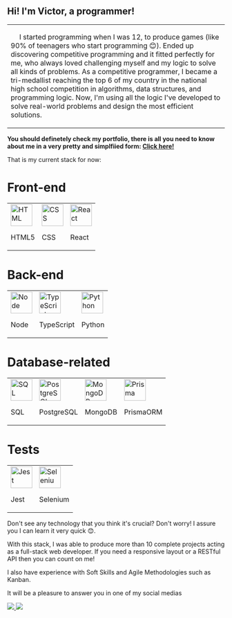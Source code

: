 ## **Hi! I'm Victor, a programmer!**

<table>
  <tbody>
    <tr>
      <td align="left" width="60%">
         <p style="text-indent: 20px;">I started programming when I was 12, to produce games (like 90% of teenagers who start programming 😊).
Ended up discovering competitive programming and it fitted perfectly for me, who always loved challenging myself and my logic to solve all kinds of problems. As a competitive programmer, I became a tri-medallist reaching the top 6 of my country in the national high school competition in algorithms, data structures, and programming logic. Now, I'm using all the logic I've developed to solve real-world problems and design the most efficient solutions. </p>
   </tr>
  </tbody>
</table>

**You should definetely check my portfolio, there is all you need to know about me in a very pretty and simplfiied form: <a href="https://vsisterolli-portfolio.vercel.app/" target="_blank">Click here!</a>**

That is my current stack for now:

<h1>Front-end</h1>
<table>
  <tr>
    <td valign="top"><img height="50" src="https://user-images.githubusercontent.com/25181517/192158954-f88b5814-d510-4564-b285-dff7d6400dad.png" alt="HTML" title="HTML" /><p>HTML5</p></td>
    <td valign="top"><img height="50" src="https://cdn-icons-png.flaticon.com/512/732/732190.png" alt="CSS" title="CSS" /><p>CSS</p></td>
    <td valign="top"><img height="50" src="https://cdn-icons-png.flaticon.com/512/875/875209.png" alt="React" title="React" /><p>React</p></td>
  </tr>
</table>

<h1>Back-end</h1>
<table>
  <tr>
    <td valign="top"><img height="50" src="https://cdn-icons-png.flaticon.com/512/5968/5968322.png" alt="Node" title="Node" /><p>Node</p></td>
    <td valign="top"><img height="50" src="https://cdn-icons-png.flaticon.com/512/5968/5968381.png" alt="TypeScript" title="TypeScript" /><p>TypeScript</p></td>
    <td valign="top"><img height="50" src="https://cdn-icons-png.flaticon.com/512/5968/5968350.png" alt="Python" title="Python" /><p>Python</p></td>
  </tr>
</table>

<h1>Database-related</h1>
<table>
  <tr>
    <td valign="top"><img height="50" src="https://cdn-icons-png.flaticon.com/512/4492/4492311.png" alt="SQL" title="SQL" /><p>SQL</p></td>
    <td valign="top"><img height="50" src="https://cdn-icons-png.flaticon.com/512/5968/5968342.png" alt="PostgreSQL" title="PostgreSQL" /><p>PostgreSQL</p></td>
    <td valign="top"><img height="50" src="https://cdn.iconscout.com/icon/free/png-512/mongodb-5-1175140.png?f=avif&w=256" alt="MongoDB" title="MongoDB" /><p>MongoDB</p></td>
    <td valign="top"><img height="50" src="https://cdn-icons-png.flaticon.com/512/7531/7531781.png" alt="Prisma" title="Prisma" /><p>PrismaORM</p></td>
  </tr>
</table>

<h1>Tests</h1>
<table>
  <tr>
    <td valign="top"><img height="50" src="https://cdn.iconscout.com/icon/free/png-512/jest-3628860-3030000.png?f=avif&w=256" alt="Jest" title="Jest" /><p>Jest</p></td>
    <td valign="top"><img height="50" src="https://cdn.iconscout.com/icon/premium/png-512-thumb/selenium-6320141-5215494.png?f=avif&w=256" alt="Selenium" title="Selenium" /><p>Selenium</p></td>
  </tr>
</table>

Don't see any technology that you think it's crucial? Don't worry! I assure you I can learn it very quick 😊.

With this stack, I was able to produce more than 10 complete projects acting as a full-stack web developer. If you need a responsive layout or a RESTful API then you can count on me!

I also have experience with Soft Skills and Agile Methodologies such as Kanban.

It will be a pleasure to answer you in one of my social medias

<a href="mailto: vsisterolli@gmail.com" target="_blank">
  <img src="https://img.shields.io/badge/-gmail-red?style=for-the-badge&logo=gmail&logoColor=white">
</a>
 <a href="https://www.linkedin.com/in/victorsisterolli/" target="_blank">
  <img src="https://img.shields.io/badge/-linkedin-blue?style=for-the-badge&logo=linkedin&logoColor=white">
</a>
